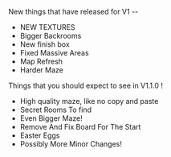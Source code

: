 New things that have released for V1 --
- NEW TEXTURES
- Bigger Backrooms
- New finish box 
- Fixed Massive Areas
- Map Refresh
- Harder Maze

  
Things that you should expect to see in V1.1.0 !
- High quality maze, like no copy and paste
- Secret Rooms To find
- Even Bigger Maze!
- Remove And Fix Board For The Start
- Easter Eggs
- Possibly More Minor Changes!
